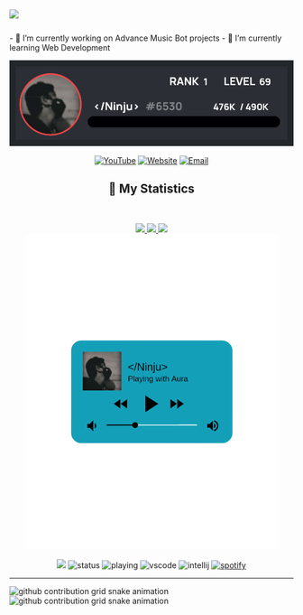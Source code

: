 
<h1 aline="center">
 <a href="https://git.io/typing-svg">
  <img src="https://readme-typing-svg.herokuapp.com?color=00ff99&lines=%22Hello+there!+%F0%9F%91%8B%F0%9F%8F%BB%22;%22I'm+Ninju!%22;%22Welcome+to+my+profile!%22"/>
 </a>
</h1>
- 🔭 I’m currently working on Advance Music Bot projects
- 🌱 I’m currently learning Web Development
<div align = "center">
<p align="center">
    <a href="https://coolblox6.cf">
        <img src="./RankCard-1.png" />
    </a>
<p align="centre"> 
<a href="https://youtube.com/@Ninju69"> <img width="30px" src="https://raw.githubusercontent.com/brblacky/BrBlacky/main/icons8-youtube-music-500.png" title="YouTube"/></a>
<a href="https://www.coolblox6.cf/"> <img width="30px" src="https://github.com/brblacky/BrBlacky/blob/main/icons8-website-100.png" title="Website"/></a>
<a href="mailto: inju2692@outlook.com"> <img width="30px" src="https://github.com/brblacky/BrBlacky/blob/main/icons8-email-100.png" title="Email"/> </a><br>
</p>

## 🔖 My Statistics
&nbsp;
<p align="center">
    <a href="https://github.com/Ninju69/">
        <img src="https://github-readme-stats.vercel.app/api?username=Ninju69&hide=issues,prs&count_private=true&show_owner=true&show_icons=true&bg_color=0d1117&title_color=ffffff&text_color=ffffff&icon_color=00ff99&hide_border=true/" />
    </a>
    <a href="https://github.com/Ninju69/">
        <img src="https://github-readme-stats.vercel.app/api/top-langs/?username=Ninju69&layout=compact&count_private=true&langs_count=8&card_width=445&bg_color=0d1117&title_color=ffffff&text_color=ffffff&icon_color=00ff99&hide_border=true/"/>
    </a>
    <a href="https://github.com/Ninju69/">
        <img src="https://github-readme-streak-stats.herokuapp.com?user=Ninju69&hide_border=true&background=0D1117&currStreakLabel=FFFFFF&sideLabels=FFFFFF&currStreakNum=FFFFFF&dates=FFFFFF&sideNums=FFFFFF&fire=00ff99&ring=00ff99&stroke=FFFFFFFF)](https://git.io/streak-stats" />
    </a>
    <a href="https://open.spotify.com/user/31rvuwmxpayp2ywbig6k4c7cy5oe?si=ASefoyxrSaGBM_QBsfawxw">
        <img src="./spotify_banner.png""/>
    </a>
</p>

![](https://komarev.com/ghpvc/?username=Ninju69&style=flat-square)
![status](https://dev.discordprofiles.me/badge/status/743317832434974811?style=flat-square)
![playing](https://dev.discordprofiles.me/badge/playing/743317832434974811?style=flat-square)
![vscode](https://dev.discordprofiles.me/badge/vscode/743317832434974811?style=flat-square)
![intellij](https://dev.discordprofiles.me/badge/intellij/743317832434974811?style=flat-square)
[![spotify](https://dev.discordprofiles.me/badge/spotify/959276033683628122?style=flat-square)](https://dev.discordprofiles.me/openspotify/959276033683628122?style=flat-square)
</div>

------------------------------------------  

![github contribution grid snake animation](https://raw.githubusercontent.com/brblacky/brblacky/output/github-contribution-grid-snake-dark.svg#gh-dark-mode-only)![github contribution grid snake animation](https://raw.githubusercontent.com/brblacky/brblacky/output/github-contribution-grid-snake.svg#gh-light-mode-only)
